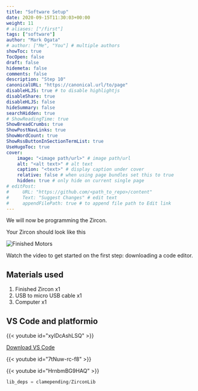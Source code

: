 ```yaml
---
title: "Software Setup"
date: 2020-09-15T11:30:03+00:00
weight: 11
# aliases: ["/first"]
tags: ["software"]
author: "Mark Ogata"
# author: ["Me", "You"] # multiple authors
showToc: true
TocOpen: false
draft: false
hidemeta: false
comments: false
description: "Step 10"
canonicalURL: "https://canonical.url/to/page"
disableHLJS: true # to disable highlightjs
disableShare: true
disableHLJS: false
hideSummary: false
searchHidden: true
# ShowReadingTime: true
ShowBreadCrumbs: true
ShowPostNavLinks: true
ShowWordCount: true
ShowRssButtonInSectionTermList: true
UseHugoToc: true
cover:
    image: "<image path/url>" # image path/url
    alt: "<alt text>" # alt text
    caption: "<text>" # display caption under cover
    relative: false # when using page bundles set this to true
    hidden: true # only hide on current single page
# editPost:
#     URL: "https://github.com/<path_to_repo>/content"
#     Text: "Suggest Changes" # edit text
#     appendFilePath: true # to append file path to Edit link
---
```


We will now be programming the Zircon.

Your Zircon should look like this

![Finished Motors](/img/mainPhoto.jpg)

Watch the video to get started on the first step: downloading a code editor.


    
## Materials used

1. Finished Zircon x1
2. USB to micro USB cable x1
3. Computer x1

## VS Code and platformio

{{< youtube id="xylDcAshLSQ" >}}

[Download VS Code](https://code.visualstudio.com/download)


{{< youtube id="7tNuw-rc-f8" >}}

{{< youtube id="HrnbmBG9HAQ" >}}

```C++
lib_deps = clamepending/ZirconLib
```


